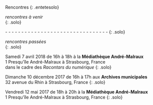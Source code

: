 Rencontres
{: .entetesolo}

*rencontres à venir*  
{: .solo}

\- - - - - - - - - - - - - - - - - - - - - - - - - - - - - - - -
{: .solo}

*rencontres passées*  
{: .solo}

Samedi 7 avril 2018 de 16h à 18h à la **Médiathèque André-Malraux**  
1 Presqu'île André-Malraux à Strasbourg, France  
dans le cadre des *Racontars du numérique*
{: .solo}

Dimanche 10 décembre 2017 de 16h à 17h aux **Archives municipales**  
32 avenue du Rhin à Strasbourg, France
{: .solo}

Vendredi 12 mai 2017 de 18h à 20h à la **Médiathèque André-Malraux**  
1 Presqu'île André-Malraux à Strasbourg, France
{: .solo}
